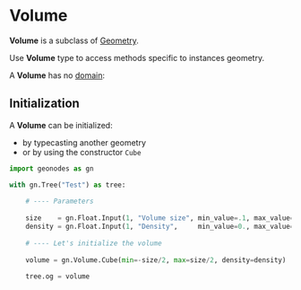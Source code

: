 # Volume

**Volume** is a subclass of [Geometry](Geometry.md).

Use **Volume** type to access methods specific to instances geometry.

A **Volume** has no [domain](domain.md):

## Initialization

A **Volume** can be initialized:
- by typecasting another geometry
- or by using the constructor `Cube`

```python
import geonodes as gn

with gn.Tree("Test") as tree:
    
    # ---- Parameters
    
    size    = gn.Float.Input(1, "Volume size", min_value=.1, max_value=10)
    density = gn.Float.Input(1, "Density",     min_value=0., max_value=30)
    
    # ---- Let's initialize the volume
    
    volume = gn.Volume.Cube(min=-size/2, max=size/2, density=density)
    
    tree.og = volume
```

